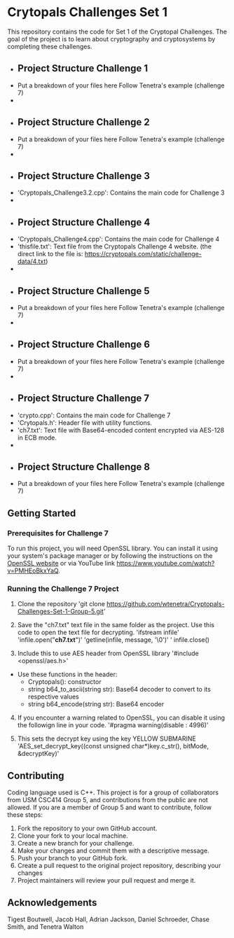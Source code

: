 # Crytopals Challenges Set 1
 
This repository contains the code for Set 1 of the Cryptopal Challenges. The goal of the project is to learn about cryptography and cryptosystems by completing these challenges.

 -  ## Project Structure Challenge 1
 - Put a breakdown of your files here Follow Tenetra's example (challenge 7)
 - 
 -  ## Project Structure Challenge 2
 - Put a breakdown of your files here Follow Tenetra's example (challenge 7)
 - 
 -  ## Project Structure Challenge 3
 - 'Cryptopals_Challenge3.2.cpp': Contains the main code for Challenge 3
 - 
 -  ## Project Structure Challenge 4
 - 'Cryptopals_Challenge4.cpp': Contains the main code for Challenge 4
 - 'thisfile.txt': Text file from the Cryptopals Challenge 4 website. (the direct link to the file is: https://cryptopals.com/static/challenge-data/4.txt)
 - 
 -  ## Project Structure Challenge 5
 - Put a breakdown of your files here Follow Tenetra's example (challenge 7)
 - 
 -  ## Project Structure Challenge 6
 - Put a breakdown of your files here Follow Tenetra's example (challenge 7)
 - 
 -  ## Project Structure Challenge 7
 - 'crypto.cpp': Contains the main code for Challenge 7
 - 'Crytopals.h': Header file with utility functions.
 - 'ch7.txt': Text file with Base64-encoded content encrypted via AES-128 in ECB mode.
 - 
 -  ## Project Structure Challenge 8
 - Put a breakdown of your files here Follow Tenetra's example (challenge 7)
 

## Getting Started

### Prerequisites for Challenge 7

To run this project, you will need OpenSSL library. You can install it using your system's package manager or by following the instructions on the [OpenSSL website](https://www.openssl.org/source/) or via YouTube link https://www.youtube.com/watch?v=PMHEoBkxYaQ.

### Running the Challenge 7 Project

1. Clone the repository
   'git clone https://github.com/wtenetra/Cryptopals-Challenges-Set-1-Group-5.git'
   
2. Save the "ch7.txt" text file in the same folder as the project. Use this code to open the text file for decrypting.
   'ifstream infile'
	  'infile.open("**ch7.txt**")'
	  'getline(infile, message, '\0')'
   ' infile.close()
   
3. Include this to use AES header from OpenSSL library
   '#include <openssl/aes.h>'
  - Use these functions in the header:
    - Cryptopals():  constructor
    - string b64_to_ascii(string str):  Base64 decoder to convert to its respective values
    -	string b64_encode(string str):  Base64 encoder
      
4. If you encounter a warning related to OpenSSL, you can disable it using the followign line in your code.
   '#pragma warning(disable : 4996)'

5.  This sets the decrypt key using the key YELLOW SUBMARINE
	  'AES_set_decrypt_key((const unsigned char*)key.c_str(), bitMode, &decryptKey)'

 ## Contributing
   Coding language used is C++. This project is for a group of collaborators from USM CSC414 Group 5, and contributions from the public are not allowed. If you are a member of Group 5 and want to contribute, follow these steps:
   1. Fork the repository to your own GitHub account.
   2. Clone your fork to your local machine.
   3. Create a new branch for your challenge.
   4. Make your changes and commit them with a descriptive message.
   5. Push your branch to your GitHub fork.
   6. Create a pull request to the original project repository, describing your changes
   7. Project maintainers will review your pull request and merge it.
   
 

 ## Acknowledgements
 Tigest Boutwell, Jacob Hall, Adrian Jackson, Daniel Schroeder, Chase Smith, and Tenetra Walton
 








